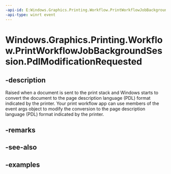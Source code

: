 ```yaml
---
-api-id: E:Windows.Graphics.Printing.Workflow.PrintWorkflowJobBackgroundSession.PdlModificationRequested
-api-type: winrt event
---
```


# Windows.Graphics.Printing.Workflow.PrintWorkflowJobBackgroundSession.PdlModificationRequested

<!--
public event Windows.Foundation.TypedEventHandler<Windows.Graphics.Printing.Workflow.PrintWorkflowJobBackgroundSession,Windows.Graphics.Printing.Workflow.PrintWorkflowPdlModificationRequestedEventArgs> PdlModificationRequested;
-->


## -description

Raised when a document is sent to the print stack and Windows starts to convert the document to the page description language (PDL) format indicated by the printer. Your print workflow app can use members of the event args object to modify the conversion to the page description language (PDL) format indicated by the printer.

## -remarks

## -see-also

## -examples


